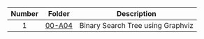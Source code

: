 | Number | Folder                    | Description           |
| :----: | --------------------------| --------------------- |
|   1    |[00-A04](https://github.com/nitishkumar2306/4883-SoftwareTools-Erelli/tree/main/Assignments/A04)                | Binary Search Tree using Graphviz |

